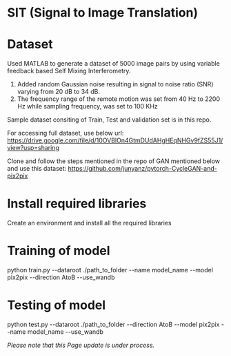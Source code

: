 # SIT (Signal to Image Translation)
# Dataset
Used MATLAB to generate a dataset of 5000 image pairs by using variable feedback based Self Mixing Interferometry. 
 1. Added random Gaussian noise resulting in signal to noise ratio (SNR) varying from 20 dB to 34 dB. 
 2. The frequency range of the remote motion was set from 40 Hz to 2200 Hz while sampling frequency, was set to 100 KHz

Sample dataset consiting of Train, Test and validation set is in this repo.

For accessing full dataset, use below url: 
https://drive.google.com/file/d/10OVBlOn4GtmDUdAHgHEqNHGv9fZS55J1/view?usp=sharing

Clone and follow the steps mentioned in the repo of GAN mentioned below and use this dataset:
https://github.com/junyanz/pytorch-CycleGAN-and-pix2pix

# Install required libraries
Create an environment and install all the required libraries

# Training of model
python train.py --dataroot ./path_to_folder --name model_name --model pix2pix --direction AtoB --use_wandb

# Testing of model
python test.py --dataroot ./path_to_folder --direction AtoB --model pix2pix --name model_name --use_wandb


*Please note that this Page update is under process.*
